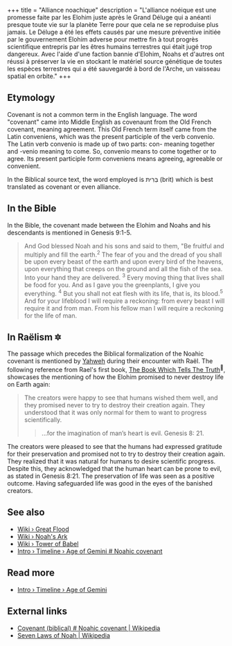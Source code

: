 +++
title = "Alliance noachique"
description = "L'alliance noéique est une promesse faite par les Elohim juste après le Grand Déluge qui a anéanti presque toute vie sur la planète Terre pour que cela ne se reproduise plus jamais. Le Déluge a été les effets causés par une mesure préventive initiée par le gouvernement Elohim adverse pour mettre fin à tout progrès scientifique entrepris par les êtres humains terrestres qui était jugé trop dangereux. Avec l'aide d'une faction bannie d'Elohim, Noahs et d'autres ont réussi à préserver la vie en stockant le matériel source génétique de toutes les espèces terrestres qui a été sauvegardé à bord de l'Arche, un vaisseau spatial en orbite."
+++

## Etymology

Covenant is not a common term in the English language. The word "covenant" came into Middle English as covenaunt from the Old French covenant, meaning agreement. This Old French term itself came from the Latin conveniens, which was the present participle of the verb convenio. The Latin verb convenio is made up of two parts: con- meaning together and -venio meaning to come. So, convenio means to come together or to agree. Its present participle form conveniens means agreeing, agreeable or convenient.

In the Biblical source text, the word employed is בְּרִית (brit) which is best translated as covenant or even alliance.

## In the Bible

In the Bible, the covenant made between the Elohim and Noahs and his descendants is mentioned in Genesis 9:1-5.

> And God blessed Noah and his sons and said to them, "Be fruitful and multiply and fill the earth.<sup>2</sup> The fear of you and the dread of you shall be upon every beast of the earth and upon every bird of the heavens, upon everything that creeps on the ground and all the fish of the sea. Into your hand they are delivered. <sup>3</sup> Every moving thing that lives shall be food for you. And as I gave you the greenplants, I give you everything. <sup>4</sup> But you shall not eat flesh with its life, that is, its blood.<sup>5</sup> And for your lifeblood I will require a reckoning: from every beast I will require it and from man. From his fellow man I will require a reckoning for the life of man.

## In Raëlism 🔯

The passage which precedes the Biblical formalization of the Noahic covenant is mentioned by [Yahweh](../../wiki/yahweh/) during their encounter with Raël. The following reference from Rael's first book, [The Book Which Tells The Truth](../../library/the-book-which-tells-the-truth/)<sup>📖</sup>, showcases the mentioning of how the Elohim promised to never destroy life on Earth again:

> The creators were happy to see that humans wished them well, and they promised never to try to destroy their creation again. They understood that it was only normal for them to want to progress scientifically.
>
>> ...for the imagination of man’s heart is evil.
>> Genesis 8: 21.

The creators were pleased to see that the humans had expressed gratitude for their preservation and promised not to try to destroy their creation again. They realized that it was natural for humans to desire scientific progress. Despite this, they acknowledged that the human heart can be prone to evil, as stated in Genesis 8:21. The preservation of life was seen as a positive outcome. Having safeguarded life was good in the eyes of the banished creators.

## See also

- [Wiki › Great Flood](../../wiki/great-flood/)
- [Wiki › Noah\'s Ark](../../wiki/noahs-ark/)
- [Wiki › Tower of Babel](../../wiki/tower-of-babel/)
- [Intro › Timeline › Age of Gemini \# Noahic covenant](../../timeline/age-of-gemini.md#noahic-covenant/)

## Read more

- [Intro › Timeline › Age of Gemini](../../timeline/age-of-gemini/)

## External links

- [Covenant (biblical) # Noahic covenant | Wikipedia](https://en.wikipedia.org/wiki/Covenant_%28biblical%29#Noahic_covenant)
- [Seven Laws of Noah | Wikipedia](https://en.wikipedia.org/wiki/Seven_Laws_of_Noah)